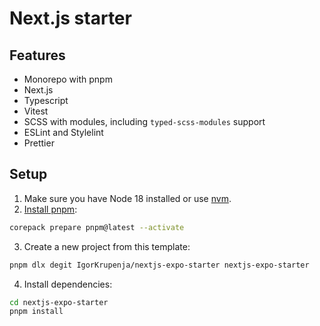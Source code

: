 # Next.js starter

## Features

- Monorepo with pnpm
- Next.js
- Typescript
- Vitest
- SCSS with modules, including `typed-scss-modules` support
- ESLint and Stylelint
- Prettier

## Setup

1. Make sure you have Node 18 installed or use [nvm](https://github.com/nvm-sh/nvm).
2. [Install pnpm](https://pnpm.io/installation):

```bash
corepack prepare pnpm@latest --activate
```

3. Create a new project from this template:

```bash
pnpm dlx degit IgorKrupenja/nextjs-expo-starter nextjs-expo-starter
```

4. Install dependencies:

```bash
cd nextjs-expo-starter
pnpm install
```
